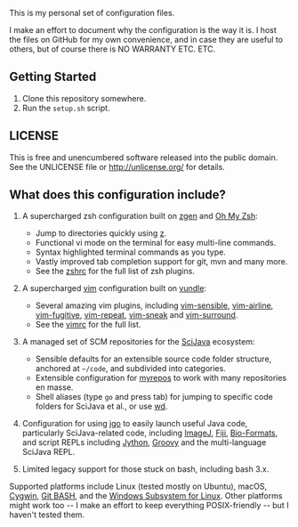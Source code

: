 This is my personal set of configuration files.

I make an effort to document why the configuration is the way it is.
I host the files on GitHub for my own convenience, and in case they
are useful to others, but of course there is NO WARRANTY ETC. ETC.


Getting Started
---------------

1. Clone this repository somewhere.
2. Run the ```setup.sh``` script.


LICENSE
-------

This is free and unencumbered software released into the public domain.
See the UNLICENSE file or http://unlicense.org/ for details.


What does this configuration include?
-------------------------------------

1.  A supercharged zsh configuration built on
    [zgen](https://github.com/tarjoilija/zgen) and
    [Oh My Zsh](https://ohmyz.sh/):
    -   Jump to directories quickly using [z](https://github.com/rupa/z).
    -   Functional vi mode on the terminal for easy multi-line commands.
    -   Syntax highlighted terminal commands as you type.
    -   Vastly improved tab completion support for git, mvn and many more.
    -   See the [zshrc](zshrc) for the full list of zsh plugins.

2.  A supercharged [vim](https://www.vim.org/) configuration built on
    [vundle](https://github.com/VundleVim/Vundle.vim):
    -   Several amazing vim plugins, including
        [vim-sensible](https://github.com/tpope/vim-sensible),
        [vim-airline](https://github.com/vim-airline/vim-airline),
        [vim-fugitive](https://github.com/tpope/vim-fugitive),
        [vim-repeat](https://github.com/tpope/vim-repeat),
        [vim-sneak](https://github.com/justinmk/vim-sneak) and
        [vim-surround](https://github.com/tpope/vim-surround).
    -   See the [vimrc](vimrc) for the full list.

3.  A managed set of SCM repositories for the
    [SciJava](https://scijava.org/) ecosystem:
    -   Sensible defaults for an extensible source code folder structure,
        anchored at `~/code`, and subdivided into categories.
    -   Extensible configuration for
        [myrepos](https://myrepos.branchable.com/)
        to work with many repositories en masse.
    -   Shell aliases (type `go` and press tab) for jumping
        to specific code folders for SciJava et al., or use
        [wd](https://github.com/mfaerevaag/wd).

4.  Configuration for using [jgo](https://github.com/scijava/jgo) to
    easily launch useful Java code, particularly SciJava-related code,
    including [ImageJ](https://imagej.net/), [Fiji](https://fiji.sc/),
    [Bio-Formats](https://docs.openmicroscopy.org/bio-formats/latest/users/comlinetools/),
    and script REPLs including [Jython](https://www.jython.org/),
    [Groovy](https://groovy-lang.org/) and the multi-language SciJava REPL.

5.  Limited legacy support for those stuck on bash, including bash 3.x.

Supported platforms include Linux (tested mostly on Ubuntu), macOS,
[Cygwin](https://www.cygwin.com/), [Git BASH](https://gitforwindows.org/),
and the [Windows Subsystem for
Linux](https://docs.microsoft.com/en-us/windows/wsl/about). Other platforms
might work too -- I make an effort to keep everything POSIX-friendly -- but
I haven't tested them.
